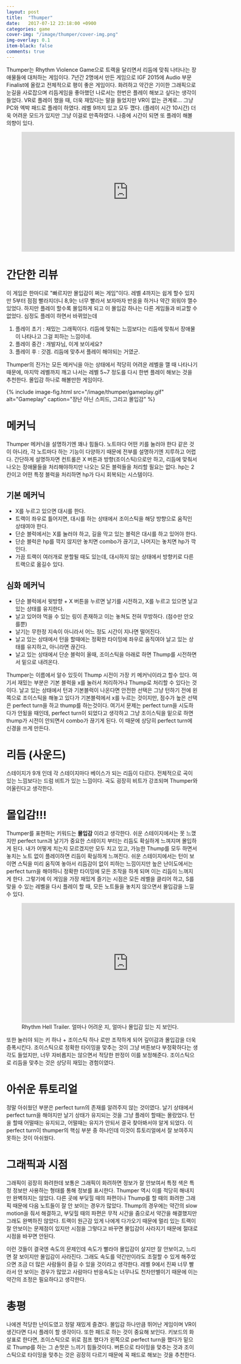 ```yaml
---
layout: post
title:  "Thumper"
date:   2017-07-12 23:18:00 +0900
categories: game
cover-img: "/image/thumper/cover-img.png"
img-overlay: 0.1
item-black: false
comments: true
---
```


Thumper는 Rhythm Violence Game으로 트랙을 달리면서 리듬에 맞춰 나타나는 장애물들에 대처하는 게임이다. 7년간 2명에서 만든 게임으로 IGF 2015에 Audio 부문 Finalist에 올랐고 전체적으로 평이 좋은 게임이다. 화려하고 약간은 기이한 그래픽으로 눈길을 사로잡으며 리듬게임을 좋아했던 나로서는 한번은 플레이 해보고 싶다는 생각이 들었다. VR로 플레이 했을 때, 더욱 재밌다는 말을 들었지만 VR이 없는 관계로... 그냥 PC와 엑박 패드로 플레이 하였다. 레벨 9까지 있고 모두 깼다. (플레이 시간 10시간) 더욱 어려운 모드가 있지만 그냥 이걸로 만족하였다. 나중에 시간이 되면 또 플레이 해볼 의향이 있다.

<figure markdown="1">
<iframe width="560" height="315" src="https://www.youtube.com/embed/WrgC-SqEF90" frameborder="0" allowfullscreen></iframe>
</figure>

# 간단한 리뷰

이 게임은 한마디로 "빠르지만 몰입감이 쩌는 게임"이다. 레벨 4까지는 쉽게 할수 있지만 5부터 점점 빨라지더니 8,9는 너무 빨라서 보자마자 반응을 하거나 약간 외워야 깰수 있었다. 하지만 플레이 할수록 몰입하게 되고 이 몰입감 하나는 다른 게임들과 비교할 수 없었다. 심정도 플레이 하면서 바뀌었는데

1. 플레이 초기 : 재밌는 그래픽이다. 리듬에 맞춰는 느낌보다는 리듬에 맞춰서 장애물이 나타나고 그걸 피하는 느낌이네.
2. 플레이 중간 : 개발자님, 이게 보이세요?
3. 플레이 후 : 갓겜. 리듬에 맞추서 플레이 해야되는 거였군.

Thumper의 진가는 모든 메커닉을 아는 상태에서 적당히 어려운 레벨을 깰 때 나타나기 때문에, 마지막 레벨까지 깨고 나서는 레벨 5~7 정도를 다시 한번 플레이 해보는 것을 추천한다. 몰입감 하나로 해볼만한 게임이다.

{% include image-fig.html src="/image/thumper/gameplay.gif" alt="Gameplay" caption="장난 아닌 스피드, 그리고 몰입감" %}

# 메커닉

Thumper 메커닉을 설명하기엔 꽤나 힘들다. 노트마다 어떤 키를 눌러야 한다 같은 것이 아니라, 각 노트마다 하는 기능이 다양하기 때문에 전부를 설명하기엔 지루하고 어렵다. 간단하게 설명하자면 컨트롤은 X 버튼과 방향(조이스틱)으로만 하고, 리듬에 맞춰서 나오는 장애물들을 처리해야하지만 나오는 모든 블럭들을 처리할 필요는 없다. hp는 2칸이고 어떤 특정 블럭을 처리하면 hp가 다시 회복되는 시스템이다.

## 기본 메커닉

* X를 누르고 있으면 대시를 한다.
* 트랙이 좌우로 틀어지면, 대시를 하는 상태에서 조이스틱을 해당 방향으로 움직인 상태여야 한다.
* 단순 블럭에서는 X를 눌러야 하고, 길을 막고 있는 블럭은 대시를 하고 있어야 한다.
* 단순 블럭은 hp를 깍지 않지만 놓치면 combo가 끊기고, 나머지는 놓치면 hp가 깍인다.
* 가끔 트랙이 여러개로 분할될 때도 있는데, 대시하지 않는 상태에서 방향키로 다른 트랙으로 옮길수 있다.

## 심화 메커닉

* 단순 블럭에서 윗방향 + X 버튼을 누르면 날기를 시전하고, X를 누르고 있으면 날고 있는 상태를 유지한다.
* 날고 있어야 먹을 수 있는 링이 존재하고 이는 놓쳐도 전혀 무방하다. (점수만 안오를뿐)
* 날기는 무한정 지속이 아니라서 어느 정도 시간이 지나면 떨어진다.
* 날고 있는 상태에서 턴을 할때에는 정확한 타이밍에 좌우로 움직여야 날고 있는 상태를 유지하고, 아니라면 끊긴다.
* 날고 있는 상태에서 단순 블럭이 올때, 조이스틱을 아래로 하면 Thump를 시전하면서 밑으로 내려온다.

Thumper는 이름에서 알수 있듯이 Thump 시전이 가장 키 메커닉이라고 할수 있다. 여기서 재밌는 부분은 기본 블럭을 x를 눌러서 처리하거나 Thump로 처리할 수 있다는 것이다. 날고 있는 상태에서 턴과 기본블럭이 나온다면 안전한 선택은 그냥 턴하기 전에 왼쪽으로 조이스틱을 해놓고 있다가 기본블럭에서 x를 누르는 것이지만, 점수가 높은 선택은 perfect turn을 하고 thump를 하는것이다. 여기서 문제는 perfect turn을 시도하다가 안됬을 때인데, perfect turn이 되었다고 생각하고 그냥 조이스틱을 밑으로 하면 thump가 시전이 안되면서 combo가 끊기게 된다. 이 때문에 상당히 perfect turn에 신경을 쓰게 만든다.

# 리듬 (사운드)

스테이지가 9개 인데 각 스테이지마다 베이스가 되는 리듬이 다르다. 전체적으로 곡이 있는 느낌보다는 드럼 비트가 있는 느낌이다. 곡도 굉장히 비트가 강조되며 Thumper와 어울린다고 생각한다.

# 몰입감!!!

Thumper를 표현하는 키워드는 **몰입감** 이라고 생각한다. 쉬운 스테이지에서는 못 느꼈지만 perfect turn과 날기가 중요한 스테이지 부터는 리듬도 확실하게 느껴지며 몰입하게 된다. 내가 어떻게 치는지 모르겠지만 모두 치고 있고, 가능한 Thump를 모두 하면서 놓치는 노트 없이 플레이하면 리듬이 확실하게 느껴진다. 쉬운 스테이지에서는 턴이 보이면 스틱을 미리 움직여 놓아서 리듬감이 없이 피하는 느낌이지만 높은 난이도에서는 perfect turn을 해야하니 정확한 타이밍에 모든 조작을 하게 되며 이는 리듬이 느껴지게 한다. 그렇기에 이 게임을 가장 재밌게 즐기는 시점은 모든 레벨을 클리어 하고, S를 맞을 수 있는 레벨을 다시 플레이 할 때, 모든 노트들을 놓치지 않으면서 몰입감을 느낄수 있다.

<figure markdown="1">
<iframe width="560" height="315" src="https://www.youtube.com/embed/eThoazvS8_0" frameborder="0" allowfullscreen></iframe>
<figcaption>
Rhythm Hell Trailer. 얼마나 어려운 지, 얼마나 몰입감 있는 지 보인다.
</figcaption>
</figure>

또한 눌러야 되는 키 하나 + 조이스틱 하나 로만 조작하게 되어 깊이감과 몰입감을 더욱 증폭시킨다. 조이스틱으로 정확한 타이밍을 맞추는 것이 그냥 버튼보다 부정확하다는 생각도 들었지만, 너무 자비롭지는 않으면서 적당한 판정이 이를 보정해준다. 조이스틱으로 리듬을 맞추는 것은 상당히 재밌는 경험이였다.

# 아쉬운 튜토리얼

정말 아쉬웠던 부분은 perfect turn의 존재를 알려주지 않는 것이였다. 날기 상태에서 perfect turn을 해야지만 날기 상태가 유지되는 것을 그냥 플레이 할때는 몰랐었다. 턴을 할때 어떨때는 유지되고, 어떨때는 유지가 안되서 결국 찾아봐서야 알게 되었다. 이 perfect turn이 thumper의 핵심 부분 중 하나인데 이것이 튜토리얼에서 잘 보여주지 못하는 것이 아쉬웠다.

# 그래픽과 시점

그래픽이 굉장히 화려한데 보통은 그래픽이 화려하면 정보가 잘 안보여서 특정 색은 특정 정보만 사용하는 형태를 통해 정보를 표시한다. Thumper 역시 이를 적당히 해내지만 완벽하지는 않았다. 다른 곳에 부딪힐 때의 파편이나 Thump를 할 때의 화려한 그래픽 때문에 다음 노트들이 잘 안 보이는 경우가 많았다. Thump의 경우에는 약간의 slow motion을 줘서 해결하고, 부딪힐 때의 파편은 무적 시간을 줌으로서 약간을 해결했지만 그래도 완벽하진 않았다. 트랙이 원근감 있게 나에게 다가오기 때문에 멀리 있는 트랙이 잘 안보이는 문제점이 있지만 시점을 그렇다고 바꾸면 몰입감이 사라지기 때문에 절대로 시점을 바꾸면 안된다.

이런 것들이 결국엔 속도의 문제인데 속도가 빨라야 몰입감이 살지만 잘 안보이고, 느리면 잘 보이지만 몰입감이 사라진다. 그래도 속도를 약간만이라도 조절할 수 있게 해주었으면 조금 더 많은 사람들이 즐길 수 있을 것이라고 생각한다. 레벨 9에서 진짜 너무 빨라서 안 보이는 경우가 많았고 사람마다 반응속도는 너무나도 천차만별이기 때문에 이는 약간의 조정은 필요하다고 생각한다.

# 총평

나에겐 적당한 난이도였고 정말 재밌게 즐겼다. 몰입감 하나만큼 뛰어난 게임이며 VR이 생긴다면 다시 플레이 할 생각이다. 또한 패드로 하는 것이 중요해 보인다. 키보드의 화살표로 한다면, 조이스틱으로 위로 점프 했다가 왼쪽으로 perfect turn을 했다가 밑으로 Thump를 하는 그 손맛은 느끼기 힘들것이다. 버튼으로 타이밍을 맞추는 것과 조이스틱으로 타이밍을 맞추는 것은 굉장히 다르기 때문에 꼭 패드로 해보는 것을 추천한다.